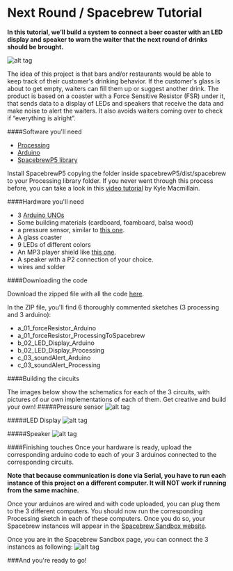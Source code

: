 Next Round / Spacebrew Tutorial
=====================

**In this tutorial, we’ll build a system to connect a beer coaster with an LED display and speaker to warn the waiter that the next round of drinks should be brought.**

![alt tag](https://raw.github.com/bschorr/nextRound/screenshots/screenshots/mainImage.jpg)

The idea of this project is that bars and/or restaurants would be able to keep track of their customer's drinking behavior. If the customer's glass is about to get empty, waiters can fill them up or suggest another drink. The product is based on a coaster with a Force Sensitive Resistor (FSR) under it, that sends data to a display of LEDs and speakers that receive the data and make noise to alert the waiters. It also avoids waiters coming over to check if “everything is alright”.

####Software you'll need

- [Processing](http://www.processing.org)
- [Arduino](http://www.arduino.cc)
- [SpacebrewP5 library](https://github.com/Spacebrew/spacebrewP5)

Install SpacebrewP5 copying the folder inside spacebrewP5/dist/spacebrew to your Processing library folder. If you never went through this process before, you can take a look in this [video tutorial](http://www.youtube.com/watch?v=SRRQoQ2I3A8) by Kyle Macmillain.


####Hardware you'll need
- 3 [Arduino UNOs](https://www.sparkfun.com/products/11021)
- Some building materials (cardboard, foamboard, balsa wood)
- a pressure sensor, similar to [this one]( http://www.adafruit.com/products/1075).
- A glass coaster
- 9 LEDs of different colors
- An MP3 player shield like [this one](https://www.sparkfun.com/products/10628).
- A speaker with a P2 connection of your choice.
- wires and solder

####Downloading the code

Download the zipped file with all the code [here](https://github.com/bschorr/nextRound/archive/master.zip).

In the ZIP file, you'll find 6 thoroughly commented sketches (3 processing and 3 arduino):

- a_01_forceResistor_Arduino
- a_01_forceResistor_ProcessingToSpacebrew
- b_02_LED_Display_Arduino
- b_02_LED_Display_Processing
- c_03_soundAlert_Arduino
- c_03_soundAlert_Processing

####Building the circuits

The images below show the schematics for each of the 3 circuits, with pictures of our own implementations of each of them. Get creative and build your own!
#####Pressure sensor
![alt tag](https://raw.github.com/bschorr/nextRound/screenshots/screenshots/pressureSensor.png)

#####LED Display
![alt tag](https://raw.github.com/bschorr/nextRound/screenshots/screenshots/ledDisplay.jpg)

#####Speaker
![alt tag](https://raw.github.com/bschorr/nextRound/screenshots/screenshots/speaker.png)

####Finishing touches
Once your hardware is ready, upload the corresponding arduino code to each of your 3 arduinos connected to the corresponding circuits. 

**Note that because communication is done via Serial, you have to run each instance of this project on a different computer. It will NOT work if running from the same machine.**

Once your arduinos are wired and with code uploaded, you can plug them to the 3 different computers. You should now run the corresponding Processing sketch in each of these computers. Once you do so, your Spacebrew instances will appear in the [Spacebrew Sandbox website](http://spacebrew.github.io/spacebrew/admin/admin.html?server=sandbox.spacebrew.cc).

Once you are in the Spacebrew Sandbox page, you can connect the 3 instances as following:
![alt tag](https://raw.github.com/bschorr/nextRound/screenshots/screenshots/spacebrew.png)

###And you're ready to go!





